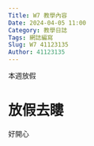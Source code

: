 ```yaml
---
Title: W7 教學內容
Date: 2024-04-05 11:00
Category: 教學日誌
Tags: 網誌編寫
Slug: W7 41123135
Author: 41123135
---
```


本週放假

<!-- PELICAN_END_SUMMARY -->

# 放假去瞜
好開心

